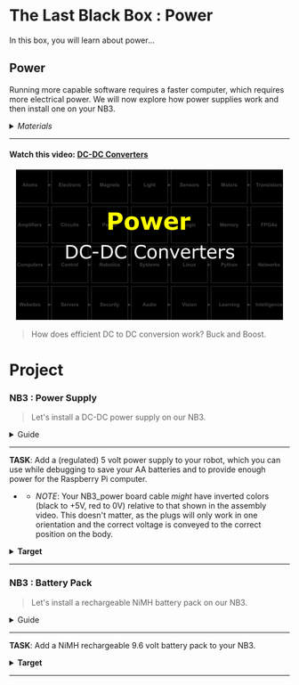 # The Last Black Box : Power
In this box, you will learn about power...

## Power
Running more capable software requires a faster computer, which requires more electrical power. We will now explore how power supplies work and then install one on your NB3.

<details><summary><i>Materials</i></summary><p>

Name|Depth|Description| # |Data|Link|
:-------|:---:|:----------|:-:|:--:|:--:|
NB3 Power Board|01|Regulated DC-DC power supply (5 Volts - 4 Amps)|1|[-D-](/boxes/power/NB3_power)|[-L-](VK)
Power Cable|01|Custom 4 pin NB3 power connector cable|1|[-D-](/boxes/power/)|[-L-](VK)
M2.5 standoff (7/PS)|01|7 mm long plug-to-socket M2.5 standoff|4|[-D-](/boxes/power/)|[-L-](https://uk.farnell.com/wurth-elektronik/971070151/standoff-hex-male-female-7mm-m2/dp/2884371)
M2.5 bolt (6)|01|6 mm long M2.5 bolt|4|[-D-](/boxes/robotics/)|[-L-](https://www.accu.co.uk/pozi-pan-head-screws/9255-SPP-M2-5-6-A2)
M2.5 nut|01|regular M2.5 nut|4|[-D-](/boxes/power/-)|[-L-](https://www.accu.co.uk/hexagon-nuts/456430-HPN-M2-5-C8-Z)
12V DC Power Supply|01|12 V AC-DC transformer (UK/EU/USA plugs)|1|[-D-](/boxes/power/)|[-L-](https://www.amazon.co.uk/gp/product/B09QG4R1R4)
Battery|01|NiMH 9.6V 8-cell 2000 mAh battery|1|[-D-](/boxes/power/)|[-L-](https://www.amazon.co.uk/dp/B091H9ZFSF)
Battery Cable|01|Barrel Jack to Tamiya Plug|1|[-D-](/boxes/power/)|[-L-](VK)
Battery Charger|01|NiMH battery charger (UK plug)|1|[-D-](/boxes/power/)|[-L-](https://www.amazon.co.uk/dp/B089VRXKWY)
Velcro Patch|01|Velcro adhesive|1|[-D-](/boxes/power/)|[-L-](https://www.amazon.co.uk/50mmx100mm-Adhesive-Strips%EF%BC%8CExtra-Mounting-Organizing/dp/B0CKVNM69R)

</p></details><hr>

#### Watch this video: [DC-DC Converters](https://vimeo.com/1035304311)
<p align="center">
<a href="https://vimeo.com/1035304311" title="Control+Click to watch in new tab"><img src="../../boxes/power/_resources/lessons/thumbnails/DC-DC-Converters.gif" alt="DC-DC Converters" width="480"/></a>
</p>

> How does efficient DC to DC conversion work? Buck and Boost.


# Project
### NB3 : Power Supply
> Let's install a DC-DC power supply on our NB3.

<details><summary><weak>Guide</weak></summary>
:-:-: A video guide to completing this project can be viewed <a href="https://vimeo.com/1035306761" target="_blank" rel="noopener noreferrer">here</a>.
</details><hr>


**TASK**: Add a (regulated) 5 volt power supply to your robot, which you can use while debugging to save your AA batteries and to provide enough power for the Raspberry Pi computer.
- - *NOTE*: Your NB3_power board cable *might* have inverted colors (black to +5V, red to 0V) relative to that shown in the assembly video. This doesn't matter, as the plugs will only work in one orientation and the correct voltage is conveyed to the correct position on the body.
<details><summary><strong>Target</strong></summary>
    Your NB3 should now look like this: [NB3 power wiring](/boxes/power/_resources/images/NB3_power_wiring.png)
</details><hr>


### NB3 : Battery Pack
> Let's install a rechargeable NiMH battery pack on our NB3.

<details><summary><weak>Guide</weak></summary>
:-:-: A video guide to completing this project can be viewed <a href="https://vimeo.com/1042781111" target="_blank" rel="noopener noreferrer">here</a>.
</details><hr>


**TASK**: Add a NiMH rechargeable 9.6 volt battery pack to your NB3.
<details><summary><strong>Target</strong></summary>
    You should now be able to power and control your NB3 autonomously (without any cables).
</details><hr>


